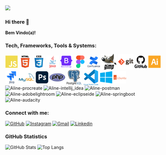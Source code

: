 <img align="left" width="150px" style="margin-top:-20px" src="https://i.ibb.co/NFWftfF/IMG-5378sembg22.png">

### Hi there 👋
**Bem Vindo(a)!** <br>

### Tech, Frameworks, Tools & Systems: 
<div style="display: inline_block">
  <img align="center" alt="Aline-Js" width="40" src="https://raw.githubusercontent.com/devicons/devicon/master/icons/javascript/javascript-plain.svg">
  <img align="center" alt="Aline-HTML" width="40" src="https://raw.githubusercontent.com/devicons/devicon/master/icons/html5/html5-original-wordmark.svg">
  <img align="center" alt="Aline-CSS" width="40" src="https://raw.githubusercontent.com/devicons/devicon/master/icons/css3/css3-original-wordmark.svg">
  <img align="center" alt="Aline-java" width="40" src="https://raw.githubusercontent.com/devicons/devicon/master/icons/java/java-original-wordmark.svg">
  <img align="center" alt="Aline-bootstrap" width="40" src="https://raw.githubusercontent.com/devicons/devicon/master/icons/bootstrap/bootstrap-plain-wordmark.svg">
  <img align="center" alt="Aline-figma" width="40" src="https://raw.githubusercontent.com/devicons/devicon/master/icons/figma/figma-original.svg">
  <img align="center" alt="Aline-confluence" width="40" src="https://raw.githubusercontent.com/devicons/devicon/master/icons/confluence/confluence-original-wordmark.svg">
  <img align="center" alt="Aline-gimp" width="50" src="https://raw.githubusercontent.com/devicons/devicon/master/icons/gimp/gimp-original-wordmark.svg">
  <img align="center" alt="Aline-git" width="50" src="https://raw.githubusercontent.com/devicons/devicon/master/icons/git/git-original-wordmark.svg">
  <img align="center" alt="Aline-github" width="40" src="https://raw.githubusercontent.com/devicons/devicon/master/icons/github/github-original-wordmark.svg">
  <img align="center" alt="Aline-illustrator" width="40" src="https://raw.githubusercontent.com/devicons/devicon/master/icons/illustrator/illustrator-plain.svg">
  <img align="center" alt="Aline-jira" width="40" src="https://raw.githubusercontent.com/devicons/devicon/master/icons/jira/jira-original-wordmark.svg">
  <img align="center" alt="Aline-mysql" width="50" src="https://raw.githubusercontent.com/devicons/devicon/master/icons/mysql/mysql-original-wordmark.svg">
  <img align="center" alt="Aline-photoshop" width="40" src="https://raw.githubusercontent.com/devicons/devicon/master/icons/photoshop/photoshop-plain.svg">
  <img align="center" alt="Aline-php" width="50" src="https://raw.githubusercontent.com/devicons/devicon/master/icons/php/php-original.svg">
  <img align="center" alt="Aline-postgreSQL" width="50" src="https://raw.githubusercontent.com/devicons/devicon/master/icons/postgresql/postgresql-original-wordmark.svg">
  <img align="center" alt="Aline-vscode" width="50" src="https://raw.githubusercontent.com/devicons/devicon/master/icons/vscode/vscode-original-wordmark.svg">
  <img align="center" alt="Aline-windows" width="40" src="https://raw.githubusercontent.com/devicons/devicon/master/icons/windows8/windows8-original.svg">
  <img align="center" alt="Aline-ubuntu" width="40" src="https://raw.githubusercontent.com/devicons/devicon/master/icons/ubuntu/ubuntu-plain-wordmark.svg">
  <img align="center" alt="Aline-procreate" width="40" src="https://procreate-assets-cdn.procreate.art/img/icon-white.5243ff5.png">
  <img align="center" alt="Aline-intellij_idea" src="https://img.shields.io/badge/-intellij_idea-%23000000?style=for-the-badge&logo=intellijidea&logoColor=white">
  <img align="center" alt="Aline-postman" src="https://img.shields.io/badge/-postman-FF6C37?style=for-the-badge&logo=postman&logoColor=white">
  <img align="center" alt="Aline-adobelightroom" src="https://img.shields.io/badge/-adobe_lightroom-001D34?style=for-the-badge&logo=adobelightroom&logoColor=white">
  <img align="center" alt="Aline-eclipseide" src="https://img.shields.io/badge/-eclipse_ide-2C2255?style=for-the-badge&logo=eclipseide&logoColor=white">
  <img align="center" alt="Aline-springboot" src="https://img.shields.io/badge/-spring_boot-6DB33F?style=for-the-badge&logo=springboot&logoColor=white">
  <img align="center" alt="Aline-audacity" src="https://img.shields.io/badge/-audacity-0000CC?style=for-the-badge&logo=audacity&logoColor=white">
</div>

### Connect with me: 
[![GitHub](https://img.shields.io/badge/alineccorrea-000?style=for-the-badge&logo=github&logoColor=0E76A8)](https://github.com/alineccorrea)
[![Instagram](https://img.shields.io/badge/-Instagram-%23E4405F?style=for-the-badge&logo=instagram&logoColor=white)](https://instagram.com/aline_carvalhoc/)
[![Gmail](https://img.shields.io/badge/Gmail-D14836?style=for-the-badge&logo=gmail&logoColor=white)](mailto:alineccorrea97@gmail.com)
[![Linkedin](https://img.shields.io/badge/-LinkedIn-%230077B5?style=for-the-badge&logo=linkedin&logoColor=white)](https://www.linkedin.com/in/aline-carvalho-correa/)

### GitHub Statistics
![GitHub Stats](https://github-readme-stats.vercel.app/api?username=alineccorrea&theme=transparent&bg_color=000&border_color=30A3DC&show_icons=true&icon_color=30A3DC&title_color=E94D5F&text_color=FFF)
![Top Langs](https://github-readme-stats-git-masterrstaa-rickstaa.vercel.app/api/top-langs/?username=alineccorrea&layout=compact&bg_color=000&border_color=30A3DC&title_color=E94D5F&text_color=FFF)
